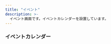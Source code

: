 ```yaml
---
title: "イベント"
description: >-
  イベント画面です。イベントカレンダーを設置しています。
---
```


<!--

基本的に記述は不要です。

記述すると、画面下部に表示されます

-->

### イベントカレンダー